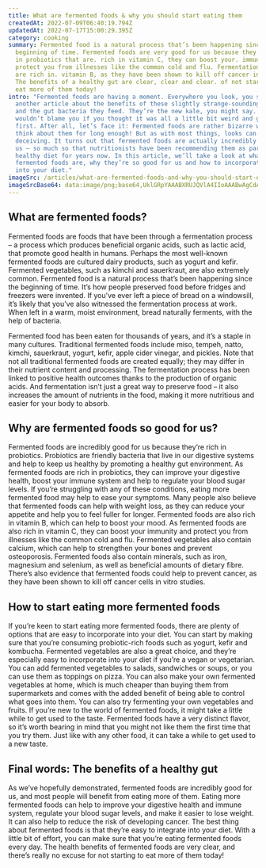```yaml
---
title: What are fermented foods & why you should start eating them
createdAt: 2022-07-09T06:40:19.794Z
updatedAt: 2022-07-17T15:00:29.395Z
category: cooking
summary: Fermented food is a natural process that’s been happening since the
  beginning of time. Fermented foods are very good for us because they’re rich
  in probiotics that are. rich in vitamin C, they can boost your. immunity and
  protect you from illnesses like the common cold and flu. Fermentation foods
  are rich in. vitamin B, as they have been shown to kill off cancer in cancer.
  The benefits of a healthy gut are clear, clear and clear. of not starting to
  eat more of them today!
intro: "Fermented foods are having a moment. Everywhere you look, you see
  another article about the benefits of these slightly strange-sounding foods
  and the gut bacteria they feed. They’re the new kale, you might say. And we
  wouldn’t blame you if you thought it was all a little bit weird and gross at
  first. After all, let’s face it: Fermented foods are rather bizarre when you
  think about them for long enough! But as with most things, looks can be
  deceiving. It turns out that fermented foods are actually incredibly good for
  us – so much so that nutritionists have been recommending them as part of a
  healthy diet for years now. In this article, we’ll take a look at what exactly
  fermented foods are, why they’re so good for us and how to incorporate them
  into your diet."
imageSrc: /articles/what-are-fermented-foods-and-why-you-should-start-eating-them.png
imageSrcBase64: data:image/png;base64,UklGRpYAAABXRUJQVlA4IIoAAABwAgCdASoKAAoAAUAmJbACdFKATgwDFh+GvmOQAP74Ru8jNhakv50DOBy+XXOqluuq9A/74sUBRSRH2URiL9kn/ZtuXrsy6S0IOXQfb7lqa/6P/QzUcQ5+U2wLTkJnH/82/y+5/tcD2gSj/xw3/o5M/wQ/2zz/pwo/nWAsEx//2d62LZtvaWm2AAA=
---
```


## What are fermented foods?

Fermented foods are foods that have been through a fermentation process – a process which produces beneficial organic acids, such as lactic acid, that promote good health in humans. Perhaps the most well-known fermented foods are cultured dairy products, such as yogurt and kefir. Fermented vegetables, such as kimchi and sauerkraut, are also extremely common. Fermented food is a natural process that’s been happening since the beginning of time. It’s how people preserved food before fridges and freezers were invented. If you’ve ever left a piece of bread on a windowsill, it’s likely that you’ve also witnessed the fermentation process at work. When left in a warm, moist environment, bread naturally ferments, with the help of bacteria.

Fermented food has been eaten for thousands of years, and it’s a staple in many cultures. Traditional fermented foods include miso, tempeh, natto, kimchi, sauerkraut, yogurt, kefir, apple cider vinegar, and pickles. Note that not all traditional fermented foods are created equally; they may differ in their nutrient content and processing. The fermentation process has been linked to positive health outcomes thanks to the production of organic acids. And fermentation isn’t just a great way to preserve food – it also increases the amount of nutrients in the food, making it more nutritious and easier for your body to absorb.

## Why are fermented foods so good for us?

Fermented foods are incredibly good for us because they’re rich in probiotics. Probiotics are friendly bacteria that live in our digestive systems and help to keep us healthy by promoting a healthy gut environment. As fermented foods are rich in probiotics, they can improve your digestive health, boost your immune system and help to regulate your blood sugar levels. If you’re struggling with any of these conditions, eating more fermented food may help to ease your symptoms. Many people also believe that fermented foods can help with weight loss, as they can reduce your appetite and help you to feel fuller for longer. Fermented foods are also rich in vitamin B, which can help to boost your mood. As fermented foods are also rich in vitamin C, they can boost your immunity and protect you from illnesses like the common cold and flu. Fermented vegetables also contain calcium, which can help to strengthen your bones and prevent osteoporosis. Fermented foods also contain minerals, such as iron, magnesium and selenium, as well as beneficial amounts of dietary fibre. There’s also evidence that fermented foods could help to prevent cancer, as they have been shown to kill off cancer cells in vitro studies. 


## How to start eating more fermented foods

If you’re keen to start eating more fermented foods, there are plenty of options that are easy to incorporate into your diet. You can start by making sure that you’re consuming probiotic-rich foods such as yogurt, kefir and kombucha. Fermented vegetables are also a great choice, and they’re especially easy to incorporate into your diet if you’re a vegan or vegetarian. You can add fermented vegetables to salads, sandwiches or soups, or you can use them as toppings on pizza. You can also make your own fermented vegetables at home, which is much cheaper than buying them from supermarkets and comes with the added benefit of being able to control what goes into them. You can also try fermenting your own vegetables and fruits. If you’re new to the world of fermented foods, it might take a little while to get used to the taste. Fermented foods have a very distinct flavor, so it’s worth bearing in mind that you might not like them the first time that you try them. Just like with any other food, it can take a while to get used to a new taste.


## Final words: The benefits of a healthy gut

As we’ve hopefully demonstrated, fermented foods are incredibly good for us, and most people will benefit from eating more of them. Eating more fermented foods can help to improve your digestive health and immune system, regulate your blood sugar levels, and make it easier to lose weight. It can also help to reduce the risk of developing cancer. The best thing about fermented foods is that they’re easy to integrate into your diet. With a little bit of effort, you can make sure that you’re eating fermented foods every day. The health benefits of fermented foods are very clear, and there’s really no excuse for not starting to eat more of them today!

